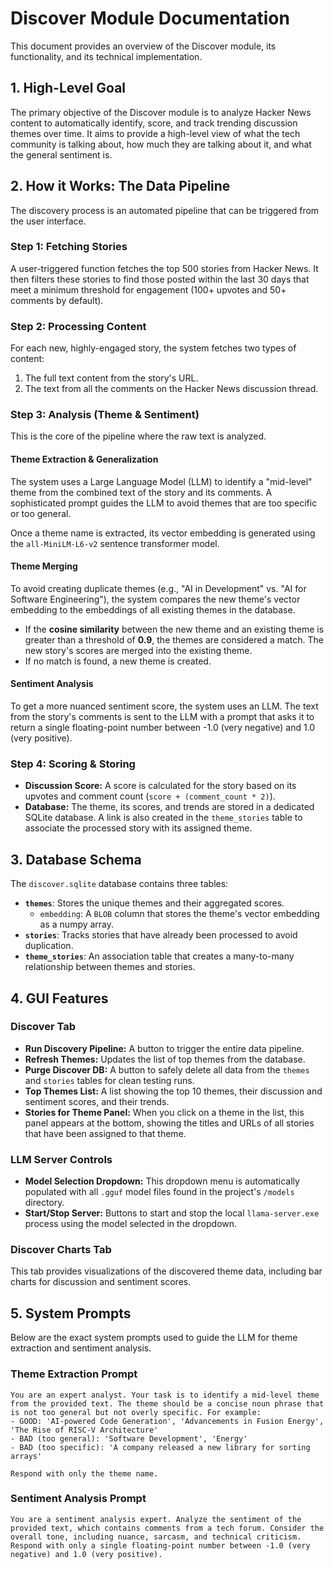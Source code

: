 # Discover Module Documentation

This document provides an overview of the Discover module, its functionality, and its technical implementation.

## 1. High-Level Goal

The primary objective of the Discover module is to analyze Hacker News content to automatically identify, score, and track trending discussion themes over time. It aims to provide a high-level view of what the tech community is talking about, how much they are talking about it, and what the general sentiment is.

## 2. How it Works: The Data Pipeline

The discovery process is an automated pipeline that can be triggered from the user interface.

### Step 1: Fetching Stories
A user-triggered function fetches the top 500 stories from Hacker News. It then filters these stories to find those posted within the last 30 days that meet a minimum threshold for engagement (100+ upvotes and 50+ comments by default).

### Step 2: Processing Content
For each new, highly-engaged story, the system fetches two types of content:
1.  The full text content from the story's URL.
2.  The text from all the comments on the Hacker News discussion thread.

### Step 3: Analysis (Theme & Sentiment)
This is the core of the pipeline where the raw text is analyzed.

#### Theme Extraction & Generalization
The system uses a Large Language Model (LLM) to identify a "mid-level" theme from the combined text of the story and its comments. A sophisticated prompt guides the LLM to avoid themes that are too specific or too general.

Once a theme name is extracted, its vector embedding is generated using the `all-MiniLM-L6-v2` sentence transformer model.

#### Theme Merging
To avoid creating duplicate themes (e.g., "AI in Development" vs. "AI for Software Engineering"), the system compares the new theme's vector embedding to the embeddings of all existing themes in the database. 

- If the **cosine similarity** between the new theme and an existing theme is greater than a threshold of **0.9**, the themes are considered a match. The new story's scores are merged into the existing theme.
- If no match is found, a new theme is created.

#### Sentiment Analysis
To get a more nuanced sentiment score, the system uses an LLM. The text from the story's comments is sent to the LLM with a prompt that asks it to return a single floating-point number between -1.0 (very negative) and 1.0 (very positive).

### Step 4: Scoring & Storing
- **Discussion Score:** A score is calculated for the story based on its upvotes and comment count (`score + (comment_count * 2)`).
- **Database:** The theme, its scores, and trends are stored in a dedicated SQLite database. A link is also created in the `theme_stories` table to associate the processed story with its assigned theme.

## 3. Database Schema

The `discover.sqlite` database contains three tables:

- **`themes`**: Stores the unique themes and their aggregated scores.
  - `embedding`: A `BLOB` column that stores the theme's vector embedding as a numpy array.
- **`stories`**: Tracks stories that have already been processed to avoid duplication.
- **`theme_stories`**: An association table that creates a many-to-many relationship between themes and stories.

## 4. GUI Features

### Discover Tab
- **Run Discovery Pipeline:** A button to trigger the entire data pipeline.
- **Refresh Themes:** Updates the list of top themes from the database.
- **Purge Discover DB:** A button to safely delete all data from the `themes` and `stories` tables for clean testing runs.
- **Top Themes List:** A list showing the top 10 themes, their discussion and sentiment scores, and their trends.
- **Stories for Theme Panel:** When you click on a theme in the list, this panel appears at the bottom, showing the titles and URLs of all stories that have been assigned to that theme.

### LLM Server Controls
- **Model Selection Dropdown:** This dropdown menu is automatically populated with all `.gguf` model files found in the project's `/models` directory. 
- **Start/Stop Server:** Buttons to start and stop the local `llama-server.exe` process using the model selected in the dropdown.

### Discover Charts Tab
This tab provides visualizations of the discovered theme data, including bar charts for discussion and sentiment scores.

## 5. System Prompts

Below are the exact system prompts used to guide the LLM for theme extraction and sentiment analysis.

### Theme Extraction Prompt
```
You are an expert analyst. Your task is to identify a mid-level theme from the provided text. The theme should be a concise noun phrase that is not too general but not overly specific. For example:
- GOOD: 'AI-powered Code Generation', 'Advancements in Fusion Energy', 'The Rise of RISC-V Architecture'
- BAD (too general): 'Software Development', 'Energy'
- BAD (too specific): 'A company released a new library for sorting arrays'

Respond with only the theme name.
```

### Sentiment Analysis Prompt
```
You are a sentiment analysis expert. Analyze the sentiment of the provided text, which contains comments from a tech forum. Consider the overall tone, including nuance, sarcasm, and technical criticism. Respond with only a single floating-point number between -1.0 (very negative) and 1.0 (very positive).
```
